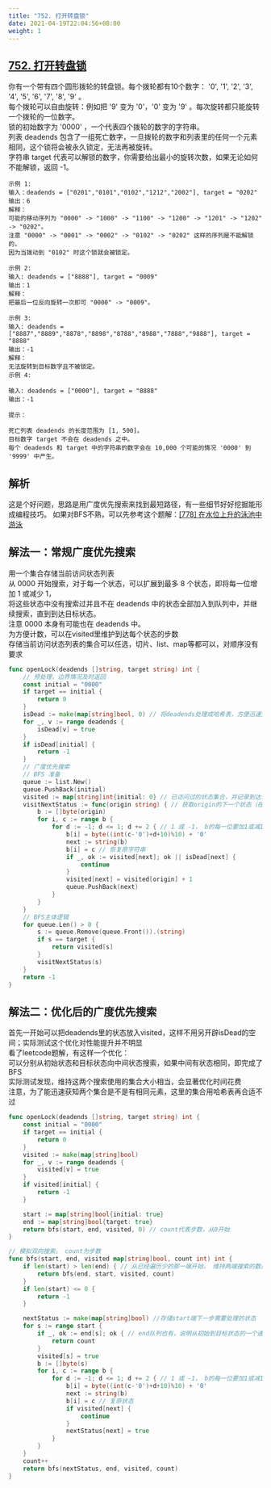 ```yaml
---
title: "752. 打开转盘锁"
date: 2021-04-19T22:04:56+08:00
weight: 1
---
```


## [752. 打开转盘锁](https://leetcode-cn.com/problems/open-the-lock)

你有一个带有四个圆形拨轮的转盘锁。每个拨轮都有10个数字： '0', '1', '2', '3', '4', '5', '6', '7', '8', '9' 。  
每个拨轮可以自由旋转：例如把 '9' 变为  '0'，'0' 变为 '9' 。每次旋转都只能旋转一个拨轮的一位数字。  
锁的初始数字为 '0000' ，一个代表四个拨轮的数字的字符串。  
列表 deadends 包含了一组死亡数字，一旦拨轮的数字和列表里的任何一个元素相同，这个锁将会被永久锁定，无法再被旋转。  
字符串 target 代表可以解锁的数字，你需要给出最小的旋转次数，如果无论如何不能解锁，返回 -1。  

```
示例 1:
输入：deadends = ["0201","0101","0102","1212","2002"], target = "0202"
输出：6
解释：
可能的移动序列为 "0000" -> "1000" -> "1100" -> "1200" -> "1201" -> "1202" -> "0202"。
注意 "0000" -> "0001" -> "0002" -> "0102" -> "0202" 这样的序列是不能解锁的，
因为当拨动到 "0102" 时这个锁就会被锁定。

示例 2:
输入: deadends = ["8888"], target = "0009"
输出：1
解释：
把最后一位反向旋转一次即可 "0000" -> "0009"。

示例 3:
输入: deadends = ["8887","8889","8878","8898","8788","8988","7888","9888"], target = "8888"
输出：-1
解释：
无法旋转到目标数字且不被锁定。
示例 4:

输入: deadends = ["0000"], target = "8888"
输出：-1

提示：

死亡列表 deadends 的长度范围为 [1, 500]。
目标数字 target 不会在 deadends 之中。
每个 deadends 和 target 中的字符串的数字会在 10,000 个可能的情况 '0000' 到 '9999' 中产生。
```

## 解析

这是个好问题，思路是用广度优先搜索来找到最短路径，有一些细节好好挖掘能形成编程技巧。
如果对BFS不熟，可以先参考这个题解：[[778] 在水位上升的泳池中游泳](/main/backtrack-dfs-bfs/swim-in-rising-water)  

## 解法一：常规广度优先搜索

用一个集合存储当前访问状态列表  
从 0000 开始搜索，对于每一个状态，可以扩展到最多 8 个状态，即将每一位增加 1 或减少 1，  
将这些状态中没有搜索过并且不在 deadends 中的状态全部加入到队列中，并继续搜索，直到到达目标状态。  
注意 0000 本身有可能也在 deadends 中。  
为方便计数，可以在visited里维护到达每个状态的步数  
存储当前访问状态列表的集合可以任选，切片、list、map等都可以，对顺序没有要求  

```go
func openLock(deadends []string, target string) int {
	// 预处理，边界情况及时返回
	const initial = "0000"
	if target == initial {
		return 0
	}
	isDead := make(map[string]bool, 0) // 将deadends处理成哈希表，方便迅速查找某个状态是否在里边
	for _, v := range deadends {
		isDead[v] = true
	}
	if isDead[initial] {
		return -1
	}
	// 广度优先搜索
	// BFS 准备
	queue := list.New()
	queue.PushBack(initial)
	visited := map[string]int{initial: 0} // 已访问过的状态集合，并记录到达该状态花的步数
	visitNextStatus := func(origin string) { // 获取origin的下一个状态（在这里有8种）并将合适的状态入队
		b := []byte(origin)
		for i, c := range b {
			for d := -1; d <= 1; d += 2 { // 1 或 -1， b的每一位要加1或减1，以得到下一个状态
				b[i] = byte((int(c-'0')+d+10)%10) + '0'
				next := string(b)
				b[i] = c // 恢复原字符串
				if _, ok := visited[next]; ok || isDead[next] {
					continue
				}
				visited[next] = visited[origin] + 1
				queue.PushBack(next)
			}
		}
	}
	// BFS主体逻辑
	for queue.Len() > 0 {
		s := queue.Remove(queue.Front()).(string)
		if s == target {
			return visited[s]
		}
		visitNextStatus(s)
	}
	return -1
}
```

## 解法二：优化后的广度优先搜索

首先一开始可以把deadends里的状态放入visited，这样不用另开辟isDead的空间；实际测试这个优化对性能提升并不明显  
看了leetcode题解，有这样一个优化：  
可以分别从初始状态和目标状态向中间状态搜索，如果中间有状态相同，即完成了BFS  
实际测试发现，维持这两个搜索使用的集合大小相当，会显著优化时间花费  
注意，为了能迅速获知两个集合是不是有相同元素，这里的集合用哈希表再合适不过  

```go
func openLock(deadends []string, target string) int {
	const initial = "0000"
	if target == initial {
		return 0
	}
	visited := make(map[string]bool)
	for _, v := range deadends {
		visited[v] = true
	}
	if visited[initial] {
		return -1
	}

	start := map[string]bool{initial: true}
	end := map[string]bool{target: true}
	return bfs(start, end, visited, 0) // count代表步数，从0开始
}

// 模拟双向搜索。 count为步数
func bfs(start, end, visited map[string]bool, count int) int {
	if len(start) > len(end) { // 从已经遍历少的那一端开始， 维持两端搜索的数量相当，能明显优化搜索步数
		return bfs(end, start, visited, count)
	}
	if len(start) <= 0 {
		return -1
	}

	nextStatus := make(map[string]bool) //存储start端下一步需要处理的状态
	for s := range start {
		if _, ok := end[s]; ok { // end队列也有，说明从初始到目标状态的一个通路形成了
			return count
		}
		visited[s] = true
		b := []byte(s)
		for i, c := range b {
			for d := -1; d <= 1; d += 2 { // 1 或 -1， b的每一位要加1或减1，以得到下一个状态
				b[i] = byte((int(c-'0')+d+10)%10) + '0'
				next := string(b)
				b[i] = c // 复原状态
				if visited[next] {
					continue
				}
				nextStatus[next] = true
			}
		}
	}
	count++
	return bfs(nextStatus, end, visited, count)
}
```
